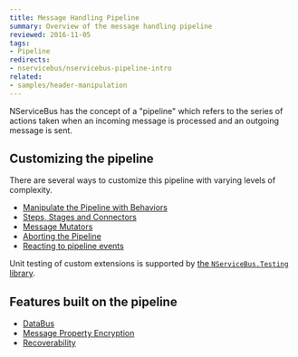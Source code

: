 ```yaml
---
title: Message Handling Pipeline
summary: Overview of the message handling pipeline
reviewed: 2016-11-05
tags:
- Pipeline
redirects:
- nservicebus/nservicebus-pipeline-intro
related:
- samples/header-manipulation
---
```


NServiceBus has the concept of a "pipeline" which refers to the series of actions taken when an incoming message is processed and an outgoing message is sent.

## Customizing the pipeline

There are several ways to customize this pipeline with varying levels of complexity.

* [Manipulate the Pipeline with Behaviors](/nservicebus/pipeline/manipulate-with-behaviors.md)
* [Steps, Stages and Connectors](/nservicebus/pipeline/steps-stages-connectors.md)
* [Message Mutators](/nservicebus/pipeline/message-mutators.md)
* [Aborting the Pipeline](/nservicebus/pipeline/aborting.md)
* [Reacting to pipeline events](/nservicebus/pipeline/events.md)

 Unit testing of custom extensions is supported by [the `NServiceBus.Testing` library](/nservicebus/testing/#testing-a-behavior).

## Features built on the pipeline

* [DataBus](/nservicebus/messaging/databus/)
* [Message Property Encryption](/nservicebus/security/property-encryption.md)
* [Recoverability](/nservicebus/recoverability/)